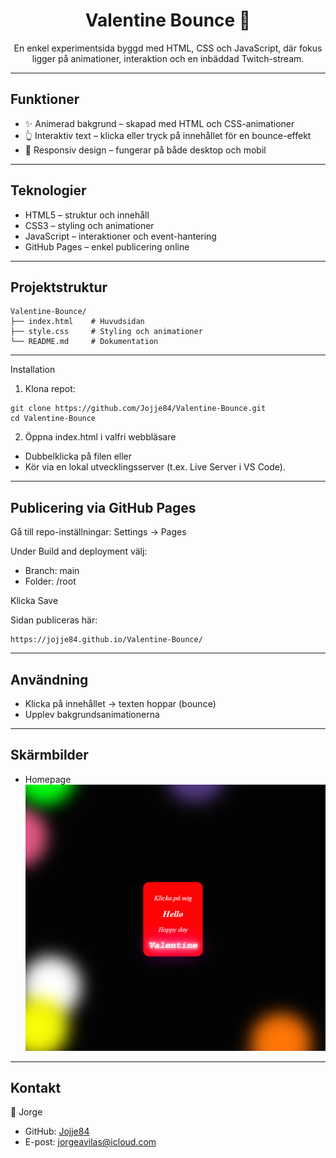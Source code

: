 <h1 align='center'>Valentine Bounce 💖</h1>

<p align="center">En enkel experimentsida byggd med HTML, CSS och JavaScript, där fokus ligger på animationer, interaktion och en inbäddad Twitch-stream.</p>

---

## Funktioner

- ✨ Animerad bakgrund – skapad med HTML <span> och CSS-animationer
- 👆 Interaktiv text – klicka eller tryck på innehållet för en bounce-effekt
- 📱 Responsiv design – fungerar på både desktop och mobil

---

## Teknologier

- HTML5 – struktur och innehåll
- CSS3 – styling och animationer
- JavaScript – interaktioner och event-hantering
- GitHub Pages – enkel publicering online

---

## Projektstruktur

```
Valentine-Bounce/
├── index.html    # Huvudsidan
├── style.css     # Styling och animationer
└── README.md     # Dokumentation
```

---

Installation

1. Klona repot:
```
git clone https://github.com/Jojje84/Valentine-Bounce.git
cd Valentine-Bounce
```

2. Öppna index.html i valfri webbläsare
- Dubbelklicka på filen eller
- Kör via en lokal utvecklingsserver (t.ex. Live Server i VS Code).

---

## Publicering via GitHub Pages

Gå till repo-inställningar: Settings → Pages

Under Build and deployment välj:
- Branch: main
- Folder: /root

Klicka Save

Sidan publiceras här:
```
https://jojje84.github.io/Valentine-Bounce/
```

---

## Användning

- Klicka på innehållet → texten hoppar (bounce)
- Upplev bakgrundsanimationerna

---

## Skärmbilder

- Homepage
![homepage-sida](screenshots/homepage.png)

---

## Kontakt

👤 Jorge

- GitHub: [Jojje84](https://github.com/Jojje84)
- E-post: [jorgeavilas@icloud.com](mailto:jorgeavilas@icloud.com)
